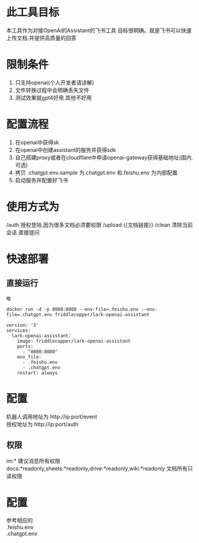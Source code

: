 # 此工具目标
本工具作为对接OpenAi的Assistant的飞书工具
目标很明确。就是飞书可以快速上传文档.并提供高质量的回答

# 限制条件
1. 只支持openai(个人开发者请谅解)
2. 文件转换过程中会明确丢失文件
3. 测试效果就gpt4好用.其他不好用

# 配置流程
1. 在openai中获得sk
2. 在openai中创建assistant的服务并获得sdk
2. 自己搭建proxy或者在cloudflare中申请openai-gateway获得基础地址(国内.可选)
3. 拷贝 .chatgpt.env.sample 为.chatgpt.env 和.feishu.env 为内部配置
4. 启动服务并配置好飞书

# 使用方式为
/auth 授权登陆.因为很多文档必须要权限
/upload {{文档链接}}
/clean 清除当前会话
直接提问


# 快速部署
## 直接运行
```
略
```

```docker
docker run -d -p 8080:8080 --env-file=.feishu.env --env-file=.chatgpt.env friddlecopper/lark-openai-assistant
```

```docker-compose
version: '3'
services:
  lark-openai-assistant:
    image: friddlecopper/lark-openai-assistant
    ports:
      - "8080:8080"
    env_file:
      - .feishu.env
      - .chatgpt.env
    restart: always

```

# 配置
机器人调用地址为 http://ip:port/event  
授权地址为 http://ip:port/auth

## 权限
im:*  建议消息所有权限  
docs:*readonly,sheets:*readonly,drive:*readonly,wiki:*readonly  文档所有只读权限

# 配置
参考相应的  
.feishu.env  
.chatgpt.env 